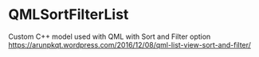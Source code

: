 # QMLSortFilterList
Custom C++ model used with QML with Sort and Filter option
https://arunpkqt.wordpress.com/2016/12/08/qml-list-view-sort-and-filter/
